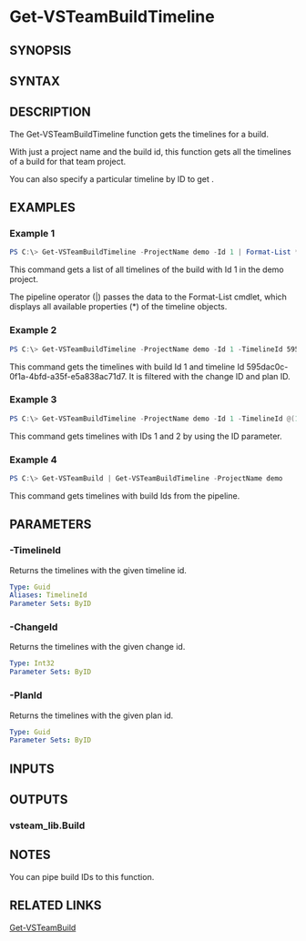 <!-- #include "./common/header.md" -->

# Get-VSTeamBuildTimeline

## SYNOPSIS

<!-- #include "./synopsis/Get-VSTeamBuildTimeline.md" -->

## SYNTAX

## DESCRIPTION

The Get-VSTeamBuildTimeline function gets the timelines for a build.

With just a project name and the build id, this function gets all the timelines of a build for that team project.

You can also specify a particular timeline by ID to get .

## EXAMPLES

### Example 1

```powershell
PS C:\> Get-VSTeamBuildTimeline -ProjectName demo -Id 1 | Format-List *
```

This command gets a list of all timelines of the build with Id 1 in the demo project.

The pipeline operator (|) passes the data to the Format-List cmdlet, which
displays all available properties (*) of the timeline objects.

### Example 2

```powershell
PS C:\> Get-VSTeamBuildTimeline -ProjectName demo -Id 1 -TimelineId 595dac0c-0f1a-4bfd-a35f-e5a838ac71d7 -ChangeId 2 -PlanId 356de525-47a9-4251-80c6-d3849a9d6382
```

This command gets the timelines with build Id 1 and timeline Id 595dac0c-0f1a-4bfd-a35f-e5a838ac71d7. It is filtered with the change ID and plan ID.

### Example 3

```powershell
PS C:\> Get-VSTeamBuildTimeline -ProjectName demo -Id 1 -TimelineId @(1,2)
```

This command gets timelines with IDs 1 and 2 by using the ID parameter.

### Example 4

```powershell
PS C:\> Get-VSTeamBuild | Get-VSTeamBuildTimeline -ProjectName demo
```

This command gets timelines with build Ids from the pipeline.

## PARAMETERS

<!-- #include "./params/projectName.md" -->

<!-- #include "./params/BuildIds.md" -->

### -TimelineId

Returns the timelines with the given timeline id.

```yaml
Type: Guid
Aliases: TimelineId
Parameter Sets: ByID
```

### -ChangeId

Returns the timelines with the given change id.

```yaml
Type: Int32
Parameter Sets: ByID
```

### -PlanId

Returns the timelines with the given plan id.

```yaml
Type: Guid
Parameter Sets: ByID
```

## INPUTS

## OUTPUTS

### vsteam_lib.Build

## NOTES

You can pipe build IDs to this function.

<!-- #include "./common/prerequisites.md" -->

## RELATED LINKS

<!-- #include "./common/related.md" -->

[Get-VSTeamBuild](Get-VSTeamBuild.md)